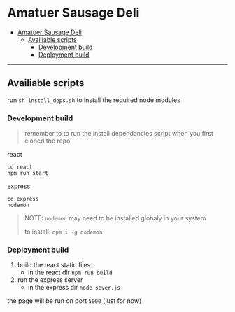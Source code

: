 # Amatuer Sausage Deli

- [Amatuer Sausage Deli](#amatuer-sausage-deli)
  - [Availiable scripts](#availiable-scripts)
    - [Development build](#development-build)
    - [Deployment build](#deployment-build)
---

## Availiable scripts

run `sh install_deps.sh` to install the required node modules

### Development build

> remember to to run the install dependancies script when you first cloned the repo

react
```
cd react
npm run start
```

express
```
cd express
nodemon
```

> NOTE: `nodemon` may need to be installed globaly in your system
>
> to install: `npm i -g nodemon`

### Deployment build

1. build the react static files.
   - in the react dir `npm run build`
2. run the express server
   - in the express dir `node sever.js`

the page will be run on port `5000` (just for now)